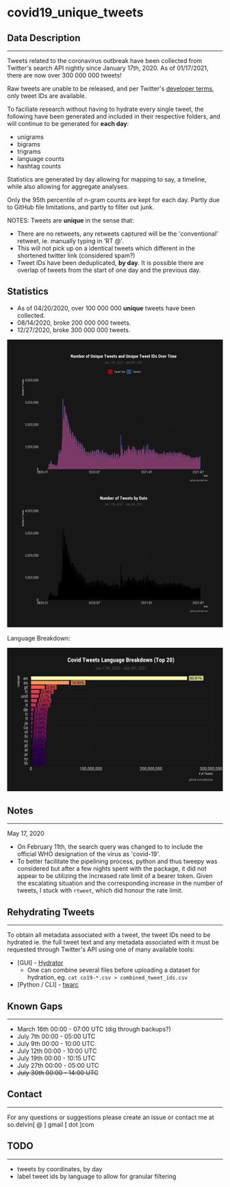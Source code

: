 
# covid19_unique_tweets

## Data Description
_______________________

Tweets related to the coronavirus outbreak have been collected from Twitter's search API nightly since January 17th, 2020. As of 01/17/2021, there are now over 300 000 000 tweets!

Raw tweets are unable to be released, and per Twitter's [developer terms](https://developer.twitter.com/en/developer-terms/more-on-restricted-use-cases), only tweet IDs are available.

To faciliate research without having to hydrate every single tweet, the following have been generated and included in their respective folders, and will continue to be generated for **each day**:

- unigrams
- bigrams
- trigrams
- language counts
- hashtag counts

Statistics are generated by day allowing for mapping to say, a timeline, while also allowing for aggregate analyses.

Only the 95th percentile of n-gram counts are kept for each day. Partly due to GitHub file limitations, and partly to filter out junk.


NOTES: Tweets are **unique** in the sense that:
- There are no retweets, any retweets captured will be the 'conventional' retweet, ie. manually typing in 'RT @'.
- This will not pick up on a identical tweets which different in the shortened twitter link (considered spam?)
- Tweet IDs have been deduplicated, **by day**. It is possible there are overlap of tweets from the start of one day and the previous day.

## Statistics 

* As of 04/20/2020, over 100 000 000 **unique** tweets have been collected.
* 08/14/2020, broke 200 000 000 tweets.
* 12/27/2020, broke 300 000 000 tweets.

![tweets_by_date](figures/tweets_by_date.png)

Language Breakdown:

![lang](figures/lang_breakdown.png)


## Notes 
_______________


May 17, 2020

* On February 11th, the search query was changed to to include the official WHO designation of the virus as 'covid-19'.
* To better facilitate the pipelining process, python and thus tweepy was considered but after a few nights spent with the package, it did not appear to be utilizing the increased rate limit of a bearer token. Given the escalating situation and the corresponding increase in the number of tweets, I stuck with `rtweet`, which did honour the rate limit.

## Rehydrating Tweets
___________________________________ 

To obtain all metadata associated with a tweet, the tweet IDs need to be hydrated ie. the full tweet text and any metadata associated with it must be requested through Twitter's API using one of many available tools:

* [GUI] - [Hydrator](https://github.com/DocNow/hydrator)
    * One can combine several files before uploading a dataset for hydration, eg. `cat co19-*.csv > combined_tweet_ids.csv`
* [Python / CLI] - [twarc](https://github.com/DocNow/twarc)


## Known Gaps 
__________

* March 16th 00:00 - 07:00 UTC (dig through backups?)
* July 7th 00:00 - 05:00 UTC
* July 9th 00:00 - 10:00 UTC
* July 12th 00:00 - 10:00 UTC
* July 19th 00:00 - 10:15 UTC
* July 27th 00:00 - 05:00 UTC
* ~~July 30th 00:00 - 14:00 UTC~~
## Contact
__________

For any questions or suggestions please create an issue or contact me at so.delvin[ @ ] gmail [ dot ]com


## TODO
____________________
- tweets by coordinates, by day
- label tweet ids by language to allow for granular filtering



